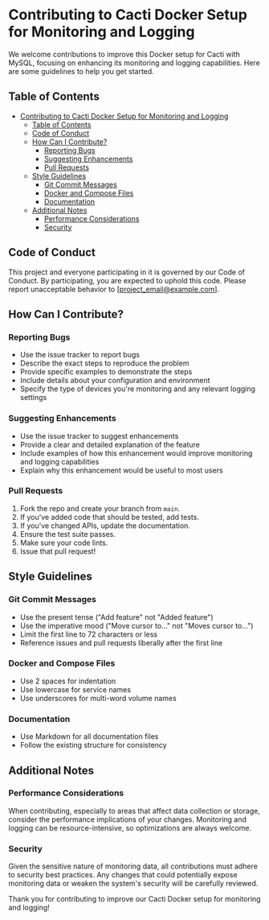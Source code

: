 # Contributing to Cacti Docker Setup for Monitoring and Logging

We welcome contributions to improve this Docker setup for Cacti with MySQL, focusing on enhancing its monitoring and logging capabilities. Here are some guidelines to help you get started.

## Table of Contents

- [Contributing to Cacti Docker Setup for Monitoring and Logging](#contributing-to-cacti-docker-setup-for-monitoring-and-logging)
  - [Table of Contents](#table-of-contents)
  - [Code of Conduct](#code-of-conduct)
  - [How Can I Contribute?](#how-can-i-contribute)
    - [Reporting Bugs](#reporting-bugs)
    - [Suggesting Enhancements](#suggesting-enhancements)
    - [Pull Requests](#pull-requests)
  - [Style Guidelines](#style-guidelines)
    - [Git Commit Messages](#git-commit-messages)
    - [Docker and Compose Files](#docker-and-compose-files)
    - [Documentation](#documentation)
  - [Additional Notes](#additional-notes)
    - [Performance Considerations](#performance-considerations)
    - [Security](#security)

## Code of Conduct

This project and everyone participating in it is governed by our Code of Conduct. By participating, you are expected to uphold this code. Please report unacceptable behavior to [project_email@example.com].

## How Can I Contribute?

### Reporting Bugs

- Use the issue tracker to report bugs
- Describe the exact steps to reproduce the problem
- Provide specific examples to demonstrate the steps
- Include details about your configuration and environment
- Specify the type of devices you're monitoring and any relevant logging settings

### Suggesting Enhancements

- Use the issue tracker to suggest enhancements
- Provide a clear and detailed explanation of the feature
- Include examples of how this enhancement would improve monitoring and logging capabilities
- Explain why this enhancement would be useful to most users

### Pull Requests

1. Fork the repo and create your branch from `main`.
2. If you've added code that should be tested, add tests.
3. If you've changed APIs, update the documentation.
4. Ensure the test suite passes.
5. Make sure your code lints.
6. Issue that pull request!

## Style Guidelines

### Git Commit Messages

- Use the present tense ("Add feature" not "Added feature")
- Use the imperative mood ("Move cursor to..." not "Moves cursor to...")
- Limit the first line to 72 characters or less
- Reference issues and pull requests liberally after the first line

### Docker and Compose Files

- Use 2 spaces for indentation
- Use lowercase for service names
- Use underscores for multi-word volume names

### Documentation

- Use Markdown for all documentation files
- Follow the existing structure for consistency

## Additional Notes

### Performance Considerations

When contributing, especially to areas that affect data collection or storage, consider the performance implications of your changes. Monitoring and logging can be resource-intensive, so optimizations are always welcome.

### Security

Given the sensitive nature of monitoring data, all contributions must adhere to security best practices. Any changes that could potentially expose monitoring data or weaken the system's security will be carefully reviewed.

Thank you for contributing to improve our Cacti Docker setup for monitoring and logging!
